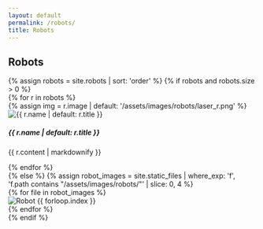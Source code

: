 ```yaml
---
layout: default
permalink: /robots/
title: Robots
---
```


<div class="col-12 col-lg-10 mx-auto robots-page">
  <h2>Robots</h2>
  {% assign robots = site.robots | sort: 'order' %}
  {% if robots and robots.size > 0 %}
    <div class="row g-4 mt-2 justify-content-center">
      {% for r in robots %}
        <div class="col-12 col-sm-6 robot-col">
          <div class="card h-100 robot-card">
            {% assign img = r.image | default: '/assets/images/robots/laser_r.png' %}
            <img class="card-img-top" src="{{ img | relative_url }}" alt="{{ r.name | default: r.title }}" />
            <div class="card-body">
              <h5 class="card-title">{{ r.name | default: r.title }}</h5>
              <p class="card-text">{{ r.content | markdownify }}</p>
            </div>
          </div>
        </div>
      {% endfor %}
    </div>
  {% else %}
    {% assign robot_images = site.static_files | where_exp: 'f', 'f.path contains "/assets/images/robots/"' | slice: 0, 4 %}
    <div class="robot-grid mt-3">
      {% for file in robot_images %}
        <div class="robot-item">
          <img src="{{ file.path | relative_url }}" alt="Robot {{ forloop.index }}" />
        </div>
      {% endfor %}
    </div>
  {% endif %}
</div>
